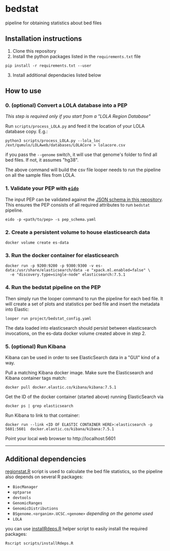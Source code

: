 # bedstat
pipeline for obtaining statistics about bed files

## Installation instructions

1. Clone this repository
2. Install the python packages listed in the `requirements.txt` file

```
pip install -r requirements.txt --user
```
3. Install additional dependacies listed below

## How to use

### 0. (optional) Convert a LOLA database into a PEP

*This step is required only if you start from a "LOLA Region Database"*

Run `scripts/process_LOLA.py` and feed it the location of your LOLA database copy. E.g.:

```
python3 scripts/process_LOLA.py --lola_loc /ext/qumulo/LOLAweb/databases/LOLACore > lolacore.csv
```

if you pass the `--genome` switch, it will use that genome's folder to find all bed files. If not, it assumes "hg38".

The above command will build the csv file looper needs to run the pipeline on all the sample files from LOLA.

### 1. Validate your PEP with [`eido`](https://github.com/pepkit/eido)

The input PEP can be validated against the [JSON schema in this repository](pep_schema.yaml). This ensures the PEP consists of all required attributes to run `bedstat` pipeline.

```
eido -p <path/to/pep> -s pep_schema.yaml
```

### 2. Create a persistent volume to house elasticsearch data

```
docker volume create es-data
```

### 3. Run the docker container for elasticsearch

```
docker run -p 9200:9200 -p 9300:9300 -v es-data:/usr/share/elasticsearch/data -e "xpack.ml.enabled=false" \
  -e "discovery.type=single-node" elasticsearch:7.5.1
```

### 4. Run the bedstat pipeline on the PEP

Then simply run the looper command to run the pipeline for each bed file. It will create a set of plots and statistics per bed file and insert the metadata into Elastic:

```
looper run project/bedstat_config.yaml
```

The data loaded into elasticsearch should persist between elasticsearch invocations, on the es-data docker volume created above in step 2.

### 5. (optional) Run Kibana

Kibana can be used in order to see ElasticSearch data in a "GUI" kind of a way.

Pull a matching Kibana docker image. Make sure the Elasticsearch and Kibana container tags match:
```
docker pull docker.elastic.co/kibana/kibana:7.5.1
```

Get the ID of the docker container (started above) running ElasticSearch via 
```
docker ps | grep elasticsearch
```

Run Kibana to link to that container:
```
docker run --link <ID OF ELASTIC CONTAINER HERE>:elasticsearch -p 5601:5601  docker.elastic.co/kibana/kibana:7.5.1
```

Point your local web browser to http://localhost:5601

---

## Additional dependencies

[regionstat.R](tools/regionstat.R) script is used to calculate the bed file statistics, so the pipeline also depends on several R packages:

* `BiocManager`
* `optparse`
* `devtools`
* `GenomicRanges`
* `GenomicDistributions`
* `BSgenome.<organim>.UCSC.<genome>` *depending on the genome used* 
* `LOLA`

you can use [installRdeps.R](scripts/installRdeps.R) helper script to easily install the required packages:

```
Rscript scripts/installRdeps.R
``` 

